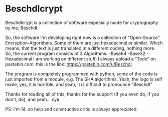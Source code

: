 # Beschdlcrypt
Beschdlcrypt is a collection of software especially made for cryptography by me, Beschdl.

So, the software I'm developing right now is a collection of "Open-Source" Encryption-Algorithms.
Some of them are just hexadecimal or similar. Which means, that the text is just translated in a different coding, nothing more.
So, the current program consists of 3 Algorithms:
 -Base64
 -Base32
 -Hexadecimal
I am working on different stuff, I always upload a "Todo" on pastebin.com, this is the link: https://pastebin.com/u/Beschdl

The program is completely programmed with python, some of the code is just imported from a module, e.g. The SHA algorithms.
Yeah, the logo is self made, yes, it is horrible, and yeah, it is difficult to pronounce "Beschdl"

Thanks for reading all of this, thanks for the support (If you even do, if you don't, do), and yeah... cya

PS: I'm 14, so help and constructive critic is always appreciated.
